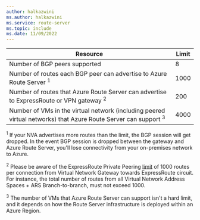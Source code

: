 ```yaml
---
author: halkazwini
ms.author: halkazwini
ms.service: route-server
ms.topic: include
ms.date: 11/09/2022
---
```

| Resource | Limit |
|----------|-------|
| Number of BGP peers supported | 8 |
| Number of routes each BGP peer can advertise to Azure Route Server <sup>1</sup> | 1000 |
| Number of routes that Azure Route Server can advertise to ExpressRoute or VPN gateway <sup>2</sup>  | 200 |
| Number of VMs in the virtual network (including peered virtual networks) that Azure Route Server can support <sup>3</sup> | 4000 |

<sup>1</sup> If your NVA advertises more routes than the limit, the BGP session will get dropped. In the event BGP session is dropped between the gateway and Azure Route Server, you'll lose connectivity from your on-premises network to Azure.

<sup>2</sup> Please be aware of the ExpressRoute Private Peering [limit](../articles/azure-resource-manager/management/azure-subscription-service-limits.md) of 1000 routes per connection from Virtual Network Gateway towards ExpressRoute circuit. For instance, the total number of routes from all Virtual Network Address Spaces + ARS Branch-to-branch, must not exceed 1000.

<sup>3</sup> The number of VMs that Azure Route Server can support isn't a hard limit, and it depends on how the Route Server infrastructure is deployed within an Azure Region.
